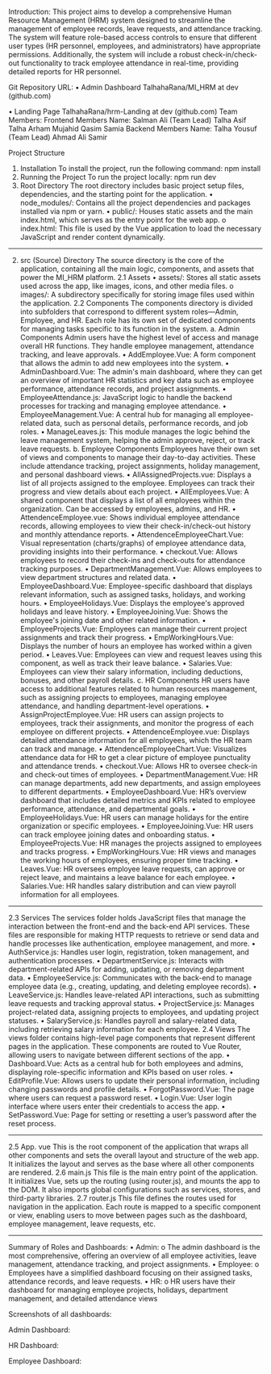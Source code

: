 
Introduction:
This project aims to develop a comprehensive Human Resource Management (HRM) system designed to streamline the management of employee records, leave requests, and attendance tracking. The system will feature role-based access controls to ensure that different user types (HR personnel, employees, and administrators) have appropriate permissions. Additionally, the system will include a robust check-in/check-out functionality to track employee attendance in real-time, providing detailed reports for HR personnel.

Git Repository URL:
•	Admin Dashboard
TalhahaRana/MI_HRM at dev (github.com)

•	Landing Page
TalhahaRana/hrm-Landing at dev (github.com)
Team Members:
Frontend Members Name:
Salman Ali (Team Lead)
Talha Asif
Talha 
Arham 
Mujahid
Qasim
Samia 
Backend Members Name:
Talha Yousuf (Team Lead)
Ahmad Ali
Samir

Project Structure
1. Installation
To install the project, run the following command:
npm install
2. Running the Project
To run the project locally:
npm run dev
1. Root Directory
The root directory includes basic project setup files, dependencies, and the starting point for the application.
•	node_modules/: Contains all the project dependencies and packages installed via npm or yarn.
•	public/: Houses static assets and the main index.html, which serves as the entry point for the web app.
o	index.html: This file is used by the Vue application to load the necessary JavaScript and render content dynamically.
________________________________________
2. src (Source) Directory
The source directory is the core of the application, containing all the main logic, components, and assets that power the MI_HRM platform.
2.1 Assets
•	assets/: Stores all static assets used across the app, like images, icons, and other media files.
o	images/: A subdirectory specifically for storing image files used within the application.
2.2 Components
The components directory is divided into subfolders that correspond to different system roles—Admin, Employee, and HR. Each role has its own set of dedicated components for managing tasks specific to its function in the system.
a. Admin Components
Admin users have the highest level of access and manage overall HR functions. They handle employee management, attendance tracking, and leave approvals.
•	AddEmployee.Vue: A form component that allows the admin to add new employees into the system.
•	AdminDashboard.Vue: The admin's main dashboard, where they can get an overview of important HR statistics and key data such as employee performance, attendance records, and project assignments.
•	EmployeeAttendance.js: JavaScript logic to handle the backend processes for tracking and managing employee attendance.
•	EmployeeManagement.Vue: A central hub for managing all employee-related data, such as personal details, performance records, and job roles.
•	ManageLeaves.js: This module manages the logic behind the leave management system, helping the admin approve, reject, or track leave requests.
b. Employee Components
Employees have their own set of views and components to manage their day-to-day activities. These include attendance tracking, project assignments, holiday management, and personal dashboard views.
•	AllAssignedProjects.vue: Displays a list of all projects assigned to the employee. Employees can track their progress and view details about each project.
•	AllEmployees.Vue: A shared component that displays a list of all employees within the organization. Can be accessed by employees, admins, and HR.
•	AttendenceEmployee.vue: Shows individual employee attendance records, allowing employees to view their check-in/check-out history and monthly attendance reports.
•	AttendenceEmployeeChart.Vue: Visual representation (charts/graphs) of employee attendance data, providing insights into their performance.
•	checkout.Vue: Allows employees to record their check-ins and check-outs for attendance tracking purposes.
•	DepartmentManagement.Vue: Allows employees to view department structures and related data.
•	EmployeeDashboard.Vue: Employee-specific dashboard that displays relevant information, such as assigned tasks, holidays, and working hours.
•	EmployeeHolidays.Vue: Displays the employee's approved holidays and leave history.
•	EmployeeJoining.Vue: Shows the employee's joining date and other related information.
•	EmployeeProjects.Vue: Employees can manage their current project assignments and track their progress.
•	EmpWorkingHours.Vue: Displays the number of hours an employee has worked within a given period.
•	Leaves.Vue: Employees can view and request leaves using this component, as well as track their leave balance.
•	Salaries.Vue: Employees can view their salary information, including deductions, bonuses, and other payroll details.
c. HR Components
HR users have access to additional features related to human resources management, such as assigning projects to employees, managing employee attendance, and handling department-level operations.
•	AssignProjectEmployee.Vue: HR users can assign projects to employees, track their assignments, and monitor the progress of each employee on different projects.
•	AttendenceEmployee.vue: Displays detailed attendance information for all employees, which the HR team can track and manage.
•	AttendenceEmployeeChart.Vue: Visualizes attendance data for HR to get a clear picture of employee punctuality and attendance trends.
•	checkout.Vue: Allows HR to oversee check-in and check-out times of employees.
•	DepartmentManagement.Vue: HR can manage departments, add new departments, and assign employees to different departments.
•	EmployeeDashboard.Vue: HR’s overview dashboard that includes detailed metrics and KPIs related to employee performance, attendance, and departmental goals.
•	EmployeeHolidays.Vue: HR users can manage holidays for the entire organization or specific employees.
•	EmployeeJoining.Vue: HR users can track employee joining dates and onboarding status.
•	EmployeeProjects.Vue: HR manages the projects assigned to employees and tracks progress.
•	EmpWorkingHours.Vue: HR views and manages the working hours of employees, ensuring proper time tracking.
•	Leaves.Vue: HR oversees employee leave requests, can approve or reject leave, and maintains a leave balance for each employee.
•	Salaries.Vue: HR handles salary distribution and can view payroll information for all employees.
________________________________________
2.3 Services
The services folder holds JavaScript files that manage the interaction between the front-end and the back-end API services. These files are responsible for making HTTP requests to retrieve or send data and handle processes like authentication, employee management, and more.
•	AuthService.js: Handles user login, registration, token management, and authentication processes.
•	DepartmentService.js: Interacts with department-related APIs for adding, updating, or removing department data.
•	EmployeeService.js: Communicates with the back-end to manage employee data (e.g., creating, updating, and deleting employee records).
•	LeaveService.js: Handles leave-related API interactions, such as submitting leave requests and tracking approval status.
•	ProjectService.js: Manages project-related data, assigning projects to employees, and updating project statuses.
•	SalaryService.js: Handles payroll and salary-related data, including retrieving salary information for each employee.
2.4 Views
The views folder contains high-level page components that represent different pages in the application. These components are routed to Vue Router, allowing users to navigate between different sections of the app.
•	Dashboard.Vue: Acts as a central hub for both employees and admins, displaying role-specific information and KPIs based on user roles.
•	EditProfile.Vue: Allows users to update their personal information, including changing passwords and profile details.
•	ForgotPassword.Vue: The page where users can request a password reset.
•	Login.Vue: User login interface where users enter their credentials to access the app.
•	SetPassword.Vue: Page for setting or resetting a user’s password after the reset process.
________________________________________
2.5 App. vue
This is the root component of the application that wraps all other components and sets the overall layout and structure of the web app. It initializes the layout and serves as the base where all other components are rendered.
2.6 main.js
This file is the main entry point of the application. It initializes Vue, sets up the routing (using router.js), and mounts the app to the DOM. It also imports global configurations such as services, stores, and third-party libraries.
2.7 router.js
This file defines the routes used for navigation in the application. Each route is mapped to a specific component or view, enabling users to move between pages such as the dashboard, employee management, leave requests, etc.
________________________________________
Summary of Roles and Dashboards:
•	Admin:
o	The admin dashboard is the most comprehensive, offering an overview of all employee activities, leave management, attendance tracking, and project assignments.
•	Employee:
o	Employees have a simplified dashboard focusing on their assigned tasks, attendance records, and leave requests.
•	HR:
o	HR users have their dashboard for managing employee projects, holidays, department management, and detailed attendance views

Screenshots of all dashboards:

Admin Dashboard:
 
 
HR Dashboard:
 
 
 
Employee Dashboard:
 

 





